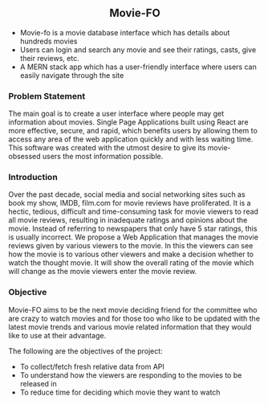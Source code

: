 <h2><center>Movie-FO</center></h2>
<ul>
  <li>Movie-fo is a movie database interface which has details about hundreds movies</li>
  <li>Users can login and search any movie and see their ratings, casts, give their reviews, etc.</li>
  <li>A MERN stack app which has a user-friendly interface where users can easily navigate through the site</li>
</ul>
<h3>Problem Statement</h3> 
<p>
  The main goal is to create a user interface where people may get information about movies. Single Page Applications built using React are more effective, secure, and rapid, which benefits users by allowing them to access any area of the web application quickly and with less waiting time. This software was created with the utmost desire to give its movie-obsessed users the most information possible.
</p>
  
<h3>Introduction</h3>  
<p>
   Over the past decade, social media and social networking sites such as book my show, IMDB, film.com for movie reviews have proliferated. It is a hectic, tedious, difficult and time-consuming task for movie viewers to read all movie reviews, resulting in inadequate ratings and opinions about the movie. Instead of referring to newspapers that only have 5 star ratings, this is usually incorrect.
  We propose a Web Application that manages the movie reviews given by various viewers to the movie. In this the viewers can see how the movie is to various other viewers and make a decision whether to watch the thought movie. It will show the overall rating of the movie which will change as the movie viewers enter the movie review. 
</p>

<h3>Objective</h3>
<p>
    Movie-FO aims to be the next movie deciding friend for the committee who are crazy to watch movies and for those too who like to be updated with the latest movie trends and various movie related information that they would like to use at their advantage.

  The following are the objectives of the project:
  <ul>
   <li>To collect/fetch fresh relative data from API</li>
   <li>To understand how the viewers are responding to the movies to be released in</li>
   <li>To reduce time for deciding which movie they want to watch</li>
  </ul>
</p>
